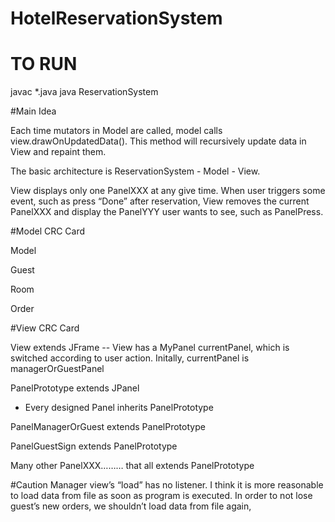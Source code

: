 # HotelReservationSystem

# TO RUN
javac *.java
java ReservationSystem

#Main Idea

Each time mutators in Model are called, model calls view.drawOnUpdatedData(). This method will recursively update data in View and repaint them.

The basic architecture is ReservationSystem - Model - View.

View displays only one PanelXXX at any give time. When user triggers some event, such as press “Done” after reservation, View removes the current PanelXXX and display the PanelYYY user wants to see, such as PanelPress.


#Model CRC Card

Model


Guest


Room


Order




#View CRC Card

View extends JFrame -- View has a MyPanel currentPanel, which is switched according to user action. Initally, currentPanel is managerOrGuestPanel


PanelPrototype extends JPanel
- Every designed Panel inherits PanelPrototype


PanelManagerOrGuest extends PanelPrototype


PanelGuestSign extends PanelPrototype


Many other PanelXXX……… that all extends PanelPrototype


#Caution
Manager view’s “load” has no listener. I think it is more reasonable to load data from file as soon as program is executed. In order to not lose guest’s new orders, we shouldn’t load data from file again,
